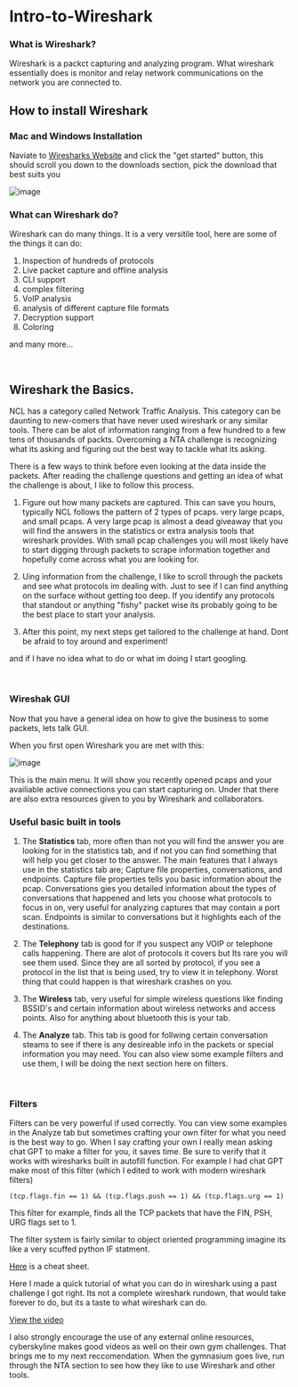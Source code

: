 # Intro-to-Wireshark

### What is Wireshark?

Wireshark is a packct capturing and analyzing program. What wireshark essentially does is monitor and relay network communications on the network you are connected to.

## How to install Wireshark

### Mac and Windows Installation

Naviate to [Wiresharks Website](https://www.wireshark.org) and click the "get started" button, this should scroll you down to the downloads section, pick the download that best suits you 

![image](https://github.com/JoshuaHartz/Intro-to-Wireshark/assets/102620766/61ba2143-7f60-43e8-af3c-0a79676809f8)



### What can Wireshark do?

Wireshark can do many things. It is a very versitile tool, here are some of the things it can do:
1. Inspection of hundreds of protocols
2. Live packet capture and offline analysis
3. CLI support
4. complex filtering
5. VoIP analysis
6. analysis of different capture file formats
7. Decryption support
8. Coloring

and many more...

<br>

## Wireshark the Basics.

NCL has a category called Network Traffic Analysis. This category can be daunting to new-comers that have never used wireshark or any similar tools. There can be alot of information ranging from a few hundred to a few tens of thousands of packts. Overcoming a NTA challenge is recognizing what its asking and figuring out the best way to tackle what its asking. 


There is a few ways to think before even looking at the data inside the packets. After reading the challenge questions and getting an idea of what the challenge is about, I like to follow this process.

1. Figure out how many packets are captured. This can save you hours, typically NCL follows the pattern of 2 types of pcaps. very large pcaps, and small pcaps. A very large pcap is almost a dead giveaway that you will find the answers in the statistics or extra analysis tools that wireshark provides. With small pcap challenges you will most likely have to start digging through packets to scrape information together and hopefully come across what you are looking for.  

2. Uing information from the challenge, I like to scroll through the packets and see what protocols im dealing with. Just to see if I can find anything on the surface without getting too deep. If you identify any protocols that standout or anything "fishy" packet wise its probably going to be the best place to start your analysis. 

3. After this point, my next steps get tailored to the challenge at hand. Dont be afraid to toy around and experiment!

and if I have no idea what to do or what im doing I start googling. 


<br>

### Wireshak GUI

Now that you have a general idea on how to give the business to some packets, lets talk GUI.

When you first open Wireshark you are met with this:

![image](https://github.com/JoshuaHartz/Intro-to-Wireshark/assets/102620766/6be91ac8-376d-4c32-8a37-33ab106c050e)

This is the main menu. It will show you recently opened pcaps and your availiable active connections you can start capturing on. Under that there are also extra resources given to you by Wireshark and collaborators. 

### Useful basic built in tools

1. The **Statistics** tab, more often than not you will find the answer you are looking for in the statistics tab, and if not you can find something that will help you get closer to the answer. The main features that I always use in the statistics tab are; Capture file properties, conversations, and endpoints. Capture file properties tells you basic information about the pcap. Conversations gies you detailed information about the types of conversations that happened and lets you choose what protocols to focus in on, very useful for analyzing captures that may contain a port scan.  Endpoints is similar to conversations but it highlights each of the destinations.

2. The **Telephony** tab is good for if you suspect any VOIP or telephone calls happening. There are alot of protocols it covers but Its rare you will see them used. Since they are all sorted by protocol, if you see a protocol in the list that is being used, try to view it in telephony. Worst thing that could happen is that wireshark crashes on you. 

3. The **Wireless** tab, very useful for simple wireless questions like finding BSSID's and certain information about wireless networks and access points. Also for anything about bluetooth this is your tab. 

4. The **Analyze** tab. This tab is good for follwing certain conversation steams to see if there is any desireable info in the packets or special information you may need. You can also view some example filters and use them, I will be doing the next section here on filters. 

<br>

### Filters

Filters can be very powerful if used correctly. You can view some examples in the Analyze tab but sometimes crafting your own filter for what you need is the best way to go. When I say crafting your own I really mean asking chat GPT to make a filter for you, it saves time. Be sure to verify that it works with wiresharks built in autofill function. For example I had chat GPT make most of this filter (which I edited to work with modern wireshark filters)
```
(tcp.flags.fin == 1) && (tcp.flags.push == 1) && (tcp.flags.urg == 1)
```
This filter for example, finds all the TCP packets that have the FIN, PSH, URG flags set to 1. 

The filter system is fairly similar to object oriented programming imagine its like a very scuffed python IF statment. 

[Here](https://www.stationx.net/wireshark-cheat-sheet/) is a cheat sheet.



Here I made a quick tutorial of what you can do in wireshark using a past challenge I got right. Its not a complete wireshark rundown, that would take forever to do, but its a taste to what wireshark can do.

[View the video](https://drive.google.com/file/d/17ShzioxyoGTobRnfBcyxO04YCm2mXzjh/view?usp=share_link)

I also strongly encourage the use of any external online resources, cyberskyline makes good videos as well on their own gym challenges. That brings me to my next reccomendation. When the gymnasium goes live, run through the NTA section to see how they like to use Wireshark and other tools. 






